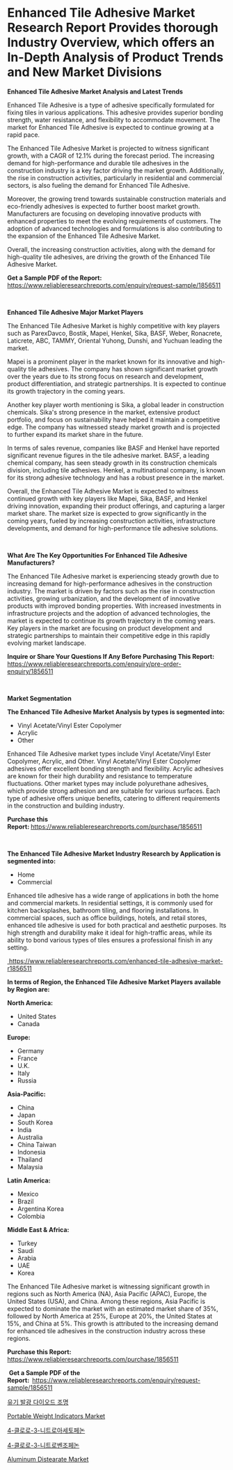 <p><h1>Enhanced Tile Adhesive Market Research Report Provides thorough Industry Overview, which offers an In-Depth Analysis of Product Trends and New Market Divisions</h1></p><p><strong>Enhanced Tile Adhesive Market Analysis and Latest Trends</strong></p>
<p><p>Enhanced Tile Adhesive is a type of adhesive specifically formulated for fixing tiles in various applications. This adhesive provides superior bonding strength, water resistance, and flexibility to accommodate movement. The market for Enhanced Tile Adhesive is expected to continue growing at a rapid pace.</p><p>The Enhanced Tile Adhesive Market is projected to witness significant growth, with a CAGR of 12.1% during the forecast period. The increasing demand for high-performance and durable tile adhesives in the construction industry is a key factor driving the market growth. Additionally, the rise in construction activities, particularly in residential and commercial sectors, is also fueling the demand for Enhanced Tile Adhesive.</p><p>Moreover, the growing trend towards sustainable construction materials and eco-friendly adhesives is expected to further boost market growth. Manufacturers are focusing on developing innovative products with enhanced properties to meet the evolving requirements of customers. The adoption of advanced technologies and formulations is also contributing to the expansion of the Enhanced Tile Adhesive Market.</p><p>Overall, the increasing construction activities, along with the demand for high-quality tile adhesives, are driving the growth of the Enhanced Tile Adhesive Market.</p></p>
<p><strong>Get a Sample PDF of the Report:&nbsp;</strong> <a href="https://www.reliableresearchreports.com/enquiry/request-sample/1856511">https://www.reliableresearchreports.com/enquiry/request-sample/1856511</a></p>
<p>&nbsp;</p>
<p><strong>Enhanced Tile Adhesive Major Market Players</strong></p>
<p><p>The Enhanced Tile Adhesive Market is highly competitive with key players such as ParexDavco, Bostik, Mapei, Henkel, Sika, BASF, Weber, Ronacrete, Laticrete, ABC, TAMMY, Oriental Yuhong, Dunshi, and Yuchuan leading the market. </p><p>Mapei is a prominent player in the market known for its innovative and high-quality tile adhesives. The company has shown significant market growth over the years due to its strong focus on research and development, product differentiation, and strategic partnerships. It is expected to continue its growth trajectory in the coming years.</p><p>Another key player worth mentioning is Sika, a global leader in construction chemicals. Sika's strong presence in the market, extensive product portfolio, and focus on sustainability have helped it maintain a competitive edge. The company has witnessed steady market growth and is projected to further expand its market share in the future.</p><p>In terms of sales revenue, companies like BASF and Henkel have reported significant revenue figures in the tile adhesive market. BASF, a leading chemical company, has seen steady growth in its construction chemicals division, including tile adhesives. Henkel, a multinational company, is known for its strong adhesive technology and has a robust presence in the market.</p><p>Overall, the Enhanced Tile Adhesive Market is expected to witness continued growth with key players like Mapei, Sika, BASF, and Henkel driving innovation, expanding their product offerings, and capturing a larger market share. The market size is expected to grow significantly in the coming years, fueled by increasing construction activities, infrastructure developments, and demand for high-performance tile adhesive solutions.</p></p>
<p>&nbsp;</p>
<p><strong>What Are The Key Opportunities For Enhanced Tile Adhesive Manufacturers?</strong></p>
<p><p>The Enhanced Tile Adhesive market is experiencing steady growth due to increasing demand for high-performance adhesives in the construction industry. The market is driven by factors such as the rise in construction activities, growing urbanization, and the development of innovative products with improved bonding properties. With increased investments in infrastructure projects and the adoption of advanced technologies, the market is expected to continue its growth trajectory in the coming years. Key players in the market are focusing on product development and strategic partnerships to maintain their competitive edge in this rapidly evolving market landscape.</p></p>
<p><strong>Inquire or Share Your Questions If Any Before Purchasing This Report:</strong> <a href="https://www.reliableresearchreports.com/enquiry/pre-order-enquiry/1856511">https://www.reliableresearchreports.com/enquiry/pre-order-enquiry/1856511</a></p>
<p>&nbsp;</p>
<p><strong>Market Segmentation</strong></p>
<p><strong>The Enhanced Tile Adhesive Market Analysis by types is segmented into:</strong></p>
<p><ul><li>Vinyl Acetate/Vinyl Ester Copolymer</li><li>Acrylic</li><li>Other</li></ul></p>
<p><p>Enhanced Tile Adhesive market types include Vinyl Acetate/Vinyl Ester Copolymer, Acrylic, and Other. Vinyl Acetate/Vinyl Ester Copolymer adhesives offer excellent bonding strength and flexibility. Acrylic adhesives are known for their high durability and resistance to temperature fluctuations. Other market types may include polyurethane adhesives, which provide strong adhesion and are suitable for various surfaces. Each type of adhesive offers unique benefits, catering to different requirements in the construction and building industry.</p></p>
<p><strong>Purchase this Report:&nbsp;</strong><a href="https://www.reliableresearchreports.com/purchase/1856511">https://www.reliableresearchreports.com/purchase/1856511</a></p>
<p>&nbsp;</p>
<p><strong>The Enhanced Tile Adhesive Market Industry Research by Application is segmented into:</strong></p>
<p><ul><li>Home</li><li>Commercial</li></ul></p>
<p><p>Enhanced tile adhesive has a wide range of applications in both the home and commercial markets. In residential settings, it is commonly used for kitchen backsplashes, bathroom tiling, and flooring installations. In commercial spaces, such as office buildings, hotels, and retail stores, enhanced tile adhesive is used for both practical and aesthetic purposes. Its high strength and durability make it ideal for high-traffic areas, while its ability to bond various types of tiles ensures a professional finish in any setting.</p></p>
<p><a href="https://www.reliableresearchreports.com/enhanced-tile-adhesive-market-r1856511">&nbsp;https://www.reliableresearchreports.com/enhanced-tile-adhesive-market-r1856511</a></p>
<p><strong>In terms of Region, the Enhanced Tile Adhesive Market Players available by Region are:</strong></p>
<p>
    <p> <strong> North America: </strong>
        <ul>
            <li>United States</li>
            <li>Canada</li>
        </ul>
        </p> 
    <p> <strong> Europe: </strong>
        <ul>
            <li>Germany</li>
            <li>France</li>
            <li>U.K.</li>
            <li>Italy</li>
            <li>Russia</li>
        </ul>
        </p> 
    <p> <strong> Asia-Pacific: </strong>
        <ul>
            <li>China</li>
            <li>Japan</li>
            <li>South Korea</li>
            <li>India</li>
            <li>Australia</li>
            <li>China Taiwan</li>
            <li>Indonesia</li>
            <li>Thailand</li>
            <li>Malaysia</li>
        </ul>
        </p> 
    <p> <strong> Latin America: </strong>
        <ul>
            <li>Mexico</li>
            <li>Brazil</li>
            <li>Argentina Korea</li>
            <li>Colombia</li>
        </ul>
        </p> 
    <p> <strong> Middle East & Africa: </strong>
        <ul>
            <li>Turkey</li>
            <li>Saudi</li>
            <li>Arabia</li>
            <li>UAE</li>
            <li>Korea</li>
        </ul>
    </p>
    </p>
<p><p>The Enhanced Tile Adhesive market is witnessing significant growth in regions such as North America (NA), Asia Pacific (APAC), Europe, the United States (USA), and China. Among these regions, Asia Pacific is expected to dominate the market with an estimated market share of 35%, followed by North America at 25%, Europe at 20%, the United States at 15%, and China at 5%. This growth is attributed to the increasing demand for enhanced tile adhesives in the construction industry across these regions.</p></p>
<p><strong>Purchase this Report: </strong><a href="https://www.reliableresearchreports.com/purchase/1856511">https://www.reliableresearchreports.com/purchase/1856511</a></p>
<p>&nbsp;<strong>Get a Sample PDF of the Report:&nbsp;&nbsp;</strong><a href="https://www.reliableresearchreports.com/enquiry/request-sample/1856511">https://www.reliableresearchreports.com/enquiry/request-sample/1856511</a></p>
<p><strong></strong></p>
<p><p><a href="https://medium.com/@edenger98079sgb/%EC%9C%A0%EA%B8%B0-%EB%B0%9C%EA%B4%91-%EB%8B%A4%EC%9D%B4%EC%98%A4%EB%93%9C-%EC%A1%B0%EB%AA%85-%EC%8B%9C%EC%9E%A5-%EB%B3%B4%EA%B3%A0%EC%84%9C%EB%8A%94-%EC%9D%B4-%EC%8B%9C%EC%9E%A5%EC%9D%98-%EC%B5%9C%EC%8B%A0-%ED%8A%B8%EB%A0%8C%EB%93%9C%EC%99%80-%EC%84%B1%EC%9E%A5-%EA%B8%B0%ED%9A%8C%EB%A5%BC-%EB%B3%B4%EC%97%AC%EC%A4%8D%EB%8B%88%EB%8B%A4-22cef2d25cde">유기 발광 다이오드 조명</a></p><p><a href="https://github.com/jaidynmorantestelletmjzya/Market-Research-Report-List-3/blob/main/portable-weight-indicators-market.md">Portable Weight Indicators Market</a></p><p><a href="https://github.com/rrmadityapu/Market-Research-Report-List-1/blob/main/8007644108694.md">4-클로로-3-니트로아세토페논</a></p><p><a href="https://github.com/vanessagrant665567/Market-Research-Report-List-1/blob/main/9023590108693.md">4-클로로-3-니트로벤조페논</a></p><p><a href="https://github.com/ChiragRp1/Market-Research-Report-List-5/blob/main/aluminum-distearate-market.md">Aluminum Distearate Market</a></p></p>